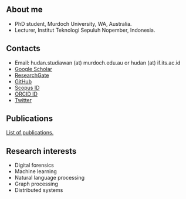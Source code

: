 ## About me

* PhD student, Murdoch University, WA, Australia. 
* Lecturer, Institut Teknologi Sepuluh Nopember, Indonesia.

## Contacts

* Email: hudan.studiawan (at) murdoch.edu.au or hudan (at) if.its.ac.id
* [Google Scholar](https://scholar.google.com.au/citations?user=e5pVb-wAAAAJ&hl=en)
* [ResearchGate](https://www.researchgate.net/profile/Hudan_Studiawan2)
* [GitHub](https://github.com/studiawan)
* [Scopus ID](https://www.scopus.com/authid/detail.uri?authorId=36005028500)
* [ORCID ID](https://orcid.org/0000-0002-8884-6208)
* [Twitter](https://twitter.com/studiawan)

## Publications

[List of publications.](https://studiawan.github.io/publications)

## Research interests

* Digital forensics
* Machine learning
* Natural language processing
* Graph processing
* Distributed systems
